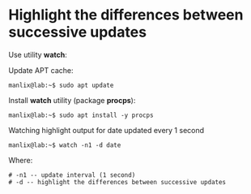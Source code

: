 # Highlight the differences between successive updates

Use utility **watch**:

Update APT cache:
```
manlix@lab:~$ sudo apt update
```

Install **watch** utility (package **procps**):
```
manlix@lab:~$ sudo apt install -y procps
```

Watching highlight output for date updated every 1 second
```
manlix@lab:~$ watch -n1 -d date
```

Where:
```
# -n1 -- update interval (1 second)
# -d -- highlight the differences between successive updates
```
